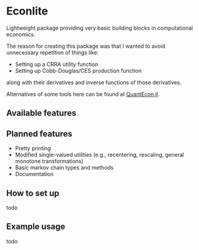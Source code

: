 # Econlite
Lightweight package providing very basic building blocks in computational economics. 

The reason for creating this package was that I wanted to avoid unnecessary repetition of things like: 

- Setting up a CRRA utility function 
- Setting up Cobb-Douglas/CES production function 

along with their derivatives and inverse functions of those derivatives. 

Alternatives of some tools here can be found at [QuantEcon.jl](https://github.com/QuantEcon/QuantEcon.jl). 

## Available features

## Planned features
- Pretty printing
- Modified single-valued utilities (e.g., recentering, rescaling, general monotone transformations)
- Basic markov chain types and methods
- Documentation

## How to set up
todo

## Example usage
todo 
